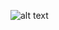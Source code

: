 ![alt  text](http://tss.learningspaces.alaska.edu/wp-content/uploads/sites/2/2014/01/flashcards.png)
